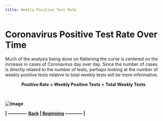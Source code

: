 ```yaml
---
title: Weekly Positive Test Rate
---
```

# Coronavirus Positive Test Rate Over Time

Much of the analysis being done on flattening the curve is centered on the increase in cases of Coronavirus day over day. Since the  number of cases is directly related to the number of tests, perhaps looking at the number of weekly positive tests relative to total weekly tests will be more informative.  

<p align="center">
 <strong>Positive Rate = Weekly Positive Tests &divide; Total Weekly Tests<strong/>
</p>
<br/>

![Image](https://acarmichael20.github.io/Canada-Covid-Testing/WeeklyHitRate.png)




<p>| ————-
<a href="https://acarmichael20.github.io/Canada-Covid-Testing/page3.html">Back</a> | <a href="https://acarmichael20.github.io/Canada-Covid-Testing/">Beginning</a>
———— |</p>
